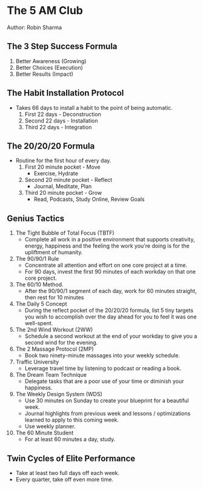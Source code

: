 # The 5 AM Club

Author: Robin Sharma

## The 3 Step Success Formula

1. Better Awareness (Growing)
2. Better Choices (Execution)
3. Better Results (Impact)

## The Habit Installation Protocol

- Takes 66 days to install a habit to the point of being automatic.
  1. First 22 days - Deconstruction
  2. Second 22 days - Installation
  3. Third 22 days - Integration

## The 20/20/20 Formula

- Routine for the first hour of every day.
  1. First 20 minute pocket - Move
     - Exercise, Hydrate
  2. Second 20 minute pocket - Reflect
     - Journal, Meditate, Plan
  3. Third 20 minute pocket - Grow
     - Read, Podcasts, Study Online, Review Goals

## Genius Tactics

1. The Tight Bubble of Total Focus (TBTF)
   - Complete all work in a positive environment that supports creativity, energy, happiness and the feeling the work you're doing is for the upliftment of humanity.
2. The 90/90/1 Rule
   - Concentrate all attention and effort on one core project at a time.
   - For 90 days, invest the first 90 minutes of each workday on that one core project.
3. The 60/10 Method.
   - After the 90/90/1 segment of each day, work for 60 minutes straight, then rest for 10 minutes
4. The Daily 5 Concept
   - During the reflect pocket of the 20/20/20 formula, list 5 tiny targets you wish to accomplish over the day ahead for you to feel it was one well-spent.
5. The 2nd Wind Workout (2WW)
   - Schedule a second workout at the end of your workday to give you a second wind for the evening.
6. The 2 Massage Protocol (2MP)
   - Book two ninety-minute massages into your weekly schedule.
7. Traffic University
   - Leverage travel time by listening to podcast or reading a book.
8. The Dream Team Technique
   - Delegate tasks that are a poor use of your time or diminish your happiness.
9. The Weekly Design System (WDS)
   - Use 30 minutes on Sunday to create your blueprint for a beautiful week.
   - Journal highlights from previous week and lessons / optimizations learned to apply to this coming week.
   - Use weekly planner.
10. The 60 Minute Student
    - For at least 60 minutes a day, study.

## Twin Cycles of Elite Performance

- Take at least two full days off each week.
- Every quarter, take off even more time.
